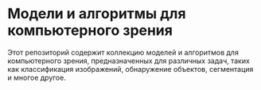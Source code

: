 # Модели и алгоритмы для компьютерного зрения
Этот репозиторий содержит коллекцию моделей и алгоритмов для компьютерного зрения, предназначенных для различных задач, таких как классификация изображений, обнаружение объектов, сегментация и многое другое.
